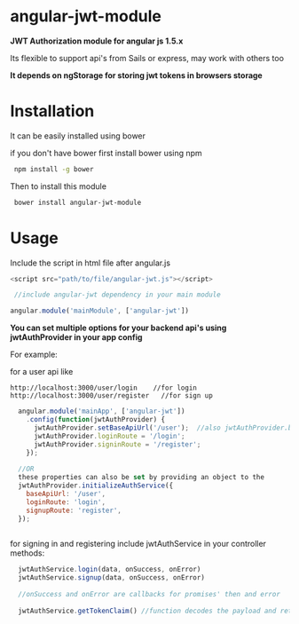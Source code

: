 # angular-jwt-module
**JWT Authorization module for angular js 1.5.x**


Its flexible to support api's from Sails or express, may work with others too 

**It depends on ngStorage for storing jwt tokens in browsers storage**

# Installation
 
 It can be easily installed using bower

 if you don't have bower first install bower using npm

 ```sh
  npm install -g bower
 ```

 Then to install this module
 ```sh
  bower install angular-jwt-module
 ```


# Usage
  Include the script in html file after angular.js 
  
  
  ```js 
  <script src="path/to/file/angular-jwt.js"></script>
  
   //include angular-jwt dependency in your main module
  
  angular.module('mainModule', ['angular-jwt'])
  ```
  
  **You can set multiple options for your backend api's using jwtAuthProvider in your app config**
  
  For example: 
  
  for a user api like 
  ~~~
  http://localhost:3000/user/login    //for login 
  http://localhost:3000/user/register   //for sign up
  ~~~
  
```js
  angular.module('mainApp', ['angular-jwt'])
    .config(function(jwtAuthProvider) {
      jwtAuthProvider.setBaseApiUrl('/user');  //also jwtAuthProvider.baseApiUrl;
      jwtAuthProvider.loginRoute = '/login';
      jwtAuthProvider.signinRoute = '/register';
    });
    
  //OR 
  these properties can also be set by providing an object to the 
  jwtAuthProvider.initializeAuthService({
    baseApiUrl: '/user',
    loginRoute: 'login',
    signupRoute: 'register',
  });
  
```

  for signing in and registering include jwtAuthService in your controller 
  methods:
  ```js  
    jwtAuthService.login(data, onSuccess, onError)
    jwtAuthService.signup(data, onSuccess, onError)
    
    //onSuccess and onError are callbacks for promises' then and error
    
    jwtAuthService.getTokenClaim() //function decodes the payload and return the data in the payload
  ```
      
  
